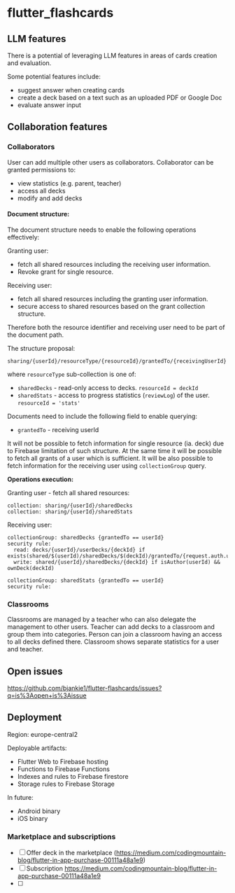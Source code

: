 # flutter_flashcards

## LLM features

There is a potential of leveraging LLM features in areas of cards creation and evaluation.

Some potential features include:

- suggest answer when creating cards
- create a deck based on a text such as an uploaded PDF or Google Doc
- evaluate answer input

## Collaboration features

### Collaborators

User can add multiple other users as collaborators.
Collaborator can be granted permissions to:

- view statistics (e.g. parent, teacher)
- access all decks
- modify and add decks

#### Document structure:

The document structure needs to enable the following operations effectively:

Granting user:

- fetch all shared resources including the receiving user information.
- Revoke grant for single resource.

Receiving user:

- fetch all shared resources including the granting user information.
- secure access to shared resources based on the grant collection structure.

Therefore both the resource identifier and receiving user need to be part of the document path.

The structure proposal:

`sharing/{userId}/resourceType/{resourceId}/grantedTo/{receivingUserId}`

where `resourceType` sub-collection is one of:

- `sharedDecks` - read-only access to decks. `resourceId = deckId`
- `sharedStats` - access to progress statistics (`reviewLog`) of the user.
  `resourceId = 'stats'`

Documents need to include the following field to enable querying:

- `grantedTo` - receiving userId

It will not be possible to fetch information for single resource (ia. deck) due to Firebase
limitation of such structure. At the same time it will be possible to fetch all grants of a user
which is sufficient.
It will be also possible to fetch information for the receiving user using `collectionGroup`
query.

**Operations execution:**

Granting user - fetch all shared resources:

```
collection: sharing/{userId}/sharedDecks
collection: sharing/{userId}/sharedStats
```

Receiving user:

```
collectionGroup: sharedDecks {grantedTo == userId}
security rule:
  read: decks/{userId}/userDecks/{deckId} if exists(shared/$(userId)/sharedDecks/$(deckId)/grantedTo/{request.auth.uid})
  write: shared/{userId}/sharedDecks/{deckId} if isAuthor(userId) && ownDeck(deckId)

collectionGroup: sharedStats {grantedTo == userId}
security rule: 
```

### Classrooms

Classrooms are managed by a teacher who can also delegate the management to other users.
Teacher can add decks to a classroom and group them into categories.
Person can join a classroom having an access to all decks defined there.
Classroom shows separate statistics for a user and teacher.

## Open issues

https://github.com/bjankie1/flutter-flashcards/issues?q=is%3Aopen+is%3Aissue

## Deployment

Region: europe-central2

Deployable artifacts:

- Flutter Web to Firebase hosting
- Functions to Firebase Functions
- Indexes and rules to Firebase firestore
- Storage rules to Firebase Storage

In future:

- Android binary
- iOS binary

### Marketplace and subscriptions

- [ ] Offer deck in the
  marketplace (https://medium.com/codingmountain-blog/flutter-in-app-purchase-00111a48a1e9)
- [ ] Subscription https://medium.com/codingmountain-blog/flutter-in-app-purchase-00111a48a1e9
- [ ]